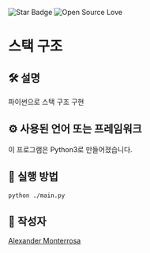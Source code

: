 <!--이 부분을 삭제하지 마세요-->

![Star Badge](https://img.shields.io/static/v1?label=%F0%9F%8C%9F&message=If%20Useful&style=style=flat&color=BC4E99)
![Open Source Love](https://badges.frapsoft.com/os/v1/open-source.svg?v=103)

# 스택 구조

<!--이미지는 프로젝트를 위한 삽화입니다. 여기서 팁은 유머 감각을 최대한 활용하는 것입니다 :D

다음과 같이 마크다운 사진 삽입을 복사하여 붙여넣을 수 있습니다:
<p align="center">
<img src="your-source-is-here" width=40% height=40%>
-->

## 🛠️ 설명

<!--아래 줄을 삭제하고 당신의 것을 추가하세요-->

파이썬으로 스택 구조 구현

## ⚙️ 사용된 언어 또는 프레임워크

<!--아래 줄을 삭제하고 당신의 것을 추가하세요-->

이 프로그램은 Python3로 만들어졌습니다.

<!--스크립트를 성공적으로 사용하기 위해 필요한 모듈
그리고 설치 방법.
(많은 경우 `requirements.txt` 파일을 포함하는 것이 더 좋습니다.) -->

## 🌟 실행 방법

<!--아래 줄을 삭제하고 당신의 것을 추가하세요-->

`python ./main.py`

<!-- ## 📺 데모 -->

<!-- 스크립트의 샘플 사용을 보여주는 스크린샷/GIF 추가 (jpeg/png/gif). -->

## 🤖 작성자

<!--아래 줄을 삭제하고 당신의 것을 추가하세요-->

[Alexander Monterrosa](https://github.com/Alex108-lab)
